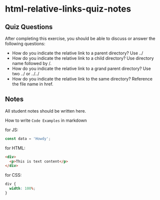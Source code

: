 # html-relative-links-quiz-notes

## Quiz Questions

After completing this exercise, you should be able to discuss or answer the following questions:

- How do you indicate the relative link to a parent directory?
  Use ../
- How do you indicate the relative link to a child directory?
  Use directory name followed by /.
- How do you indicate the relative link to a grand parent directory?
  Use two ../ or ../../
- How do you indicate the relative link to the same directory?
  Reference the file name in href.

## Notes

All student notes should be written here.

How to write `Code Examples` in markdown

for JS:

```javascript
const data = 'Howdy';
```

for HTML:

```html
<div>
  <p>This is text content</p>
</div>
```

for CSS:

```css
div {
  width: 100%;
}
```
